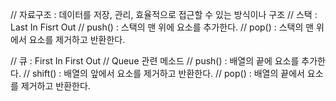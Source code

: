 // 자료구조 : 데이터를 저장, 관리, 효율적으로 접근할 수 있는 방식이나 구조
// 스택 : Last In Fisrt Out
// push() : 스택의 맨 위에 요소를 추가한다.
// pop() : 스택의 맨 위에서 요소를 제거하고 반환한다.


// 큐 : First In First Out
// Queue 관련 메소드
// push() : 배열의 끝에 요소를 추가한다. 
// shift() : 배열의 앞에서 요소를 제거하고 반환한다. 
// pop() : 배열의 끝에서 요소를 제거하고 반환한다.
